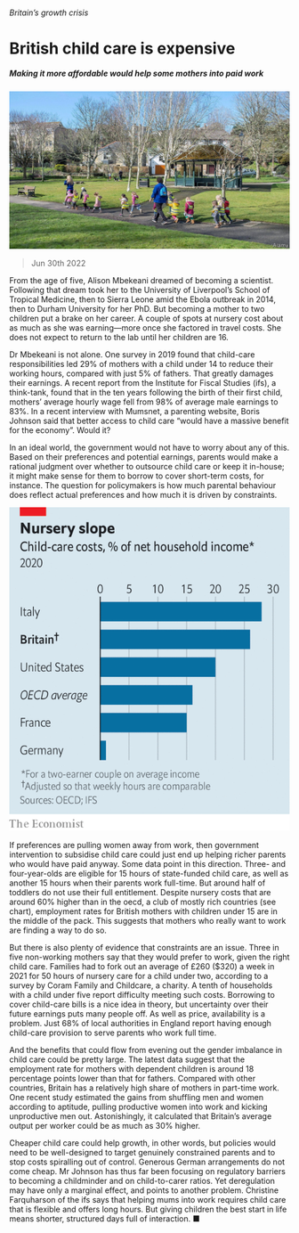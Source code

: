 ###### Britain’s growth crisis

# British child care is expensive 

##### Making it more affordable would help some mothers into paid work 

![image](images/20220702_BRP503.jpg) 

> Jun 30th 2022 

From the age of five, Alison Mbekeani dreamed of becoming a scientist. Following that dream took her to the University of Liverpool’s School of Tropical Medicine, then to Sierra Leone amid the Ebola outbreak in 2014, then to Durham University for her PhD. But becoming a mother to two children put a brake on her career. A couple of spots at nursery cost about as much as she was earning—more once she factored in travel costs. She does not expect to return to the lab until her children are 16.

Dr Mbekeani is not alone. One survey in 2019 found that child-care responsibilities led 29% of mothers with a child under 14 to reduce their working hours, compared with just 5% of fathers. That greatly damages their earnings. A recent report from the Institute for Fiscal Studies (ifs), a think-tank, found that in the ten years following the birth of their first child, mothers’ average hourly wage fell from 98% of average male earnings to 83%. In a recent interview with Mumsnet, a parenting website, Boris Johnson said that better access to child care “would have a massive benefit for the economy”. Would it?

In an ideal world, the government would not have to worry about any of this. Based on their preferences and potential earnings, parents would make a rational judgment over whether to outsource child care or keep it in-house; it might make sense for them to borrow to cover short-term costs, for instance. The question for policymakers is how much parental behaviour does reflect actual preferences and how much it is driven by constraints. 

![image](images/20220702_BRC028.png) 


If preferences are pulling women away from work, then government intervention to subsidise child care could just end up helping richer parents who would have paid anyway. Some data point in this direction. Three- and four-year-olds are eligible for 15 hours of state-funded child care, as well as another 15 hours when their parents work full-time. But around half of toddlers do not use their full entitlement. Despite nursery costs that are around 60% higher than in the oecd, a club of mostly rich countries (see chart), employment rates for British mothers with children under 15 are in the middle of the pack. This suggests that mothers who really want to work are finding a way to do so. 

But there is also plenty of evidence that constraints are an issue. Three in five non-working mothers say that they would prefer to work, given the right child care. Families had to fork out an average of £260 ($320) a week in 2021 for 50 hours of nursery care for a child under two, according to a survey by Coram Family and Childcare, a charity. A tenth of households with a child under five report difficulty meeting such costs. Borrowing to cover child-care bills is a nice idea in theory, but uncertainty over their future earnings puts many people off. As well as price, availability is a problem. Just 68% of local authorities in England report having enough child-care provision to serve parents who work full time. 

And the benefits that could flow from evening out the gender imbalance in child care could be pretty large. The latest data suggest that the employment rate for mothers with dependent children is around 18 percentage points lower than that for fathers. Compared with other countries, Britain has a relatively high share of mothers in part-time work. One recent study estimated the gains from shuffling men and women according to aptitude, pulling productive women into work and kicking unproductive men out. Astonishingly, it calculated that Britain’s average output per worker could be as much as 30% higher.

Cheaper child care could help growth, in other words, but policies would need to be well-designed to target genuinely constrained parents and to stop costs spiralling out of control. Generous German arrangements do not come cheap. Mr Johnson has thus far been focusing on regulatory barriers to becoming a childminder and on child-to-carer ratios. Yet deregulation may have only a marginal effect, and points to another problem. Christine Farquharson of the ifs says that helping mums into work requires child care that is flexible and offers long hours. But giving children the best start in life means shorter, structured days full of interaction. ■

